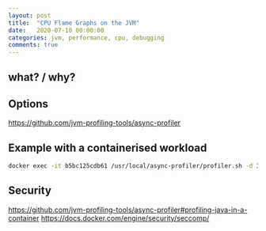 ```yaml
---
layout: post
title:  "CPU Flame Graphs on the JVM"
date:   2020-07-10 00:00:00
categories: jvm, performance, cpu, debugging
comments: true
---
```


## what? / why?

## Options

https://github.com/jvm-profiling-tools/async-profiler

## Example with a containerised workload

```bash
docker exec -it b5bc125cdb61 /usr/local/async-profiler/profiler.sh -d 30 -o collapsed -e itimer -f /tmp/collapsed.txt 1
```

## Security

https://github.com/jvm-profiling-tools/async-profiler#profiling-java-in-a-container
https://docs.docker.com/engine/security/seccomp/